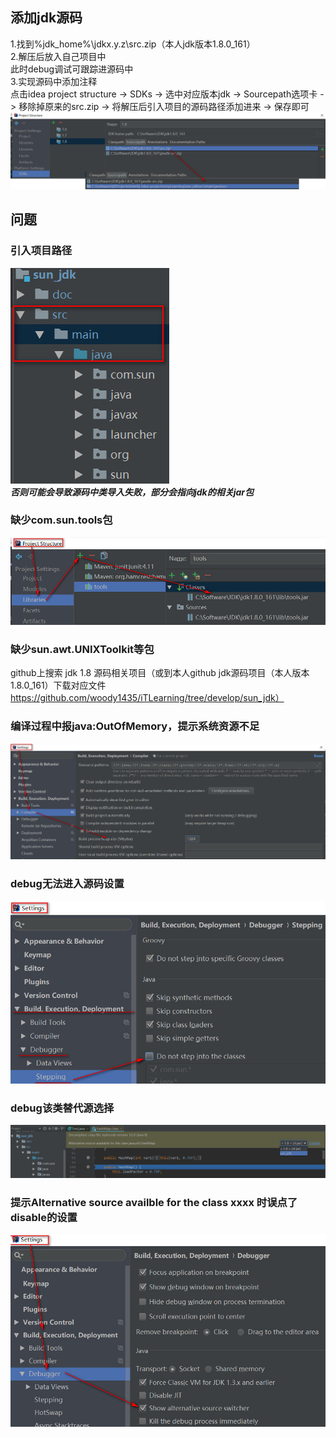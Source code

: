 ## 添加jdk源码  
1.找到%jdk_home%\jdkx.y.z\src.zip（本人jdk版本1.8.0_161）  
2.解压后放入自己项目中  
    此时debug调试可跟踪进源码中  
3.实现源码中添加注释  
    点击idea project structure -> SDKs -> 选中对应版本jdk -> Sourcepath选项卡 -> 移除掉原来的src.zip -> 将解压后引入项目的源码路径添加进来 -> 保存即可
    ![](./resources/jdk源码-编辑.jpg)  
    

## 问题
### 引入项目路径
![](./resources/jdk源码-存放路径.jpg)  
***否则可能会导致源码中类导入失败，部分会指向jdk的相关jar包***

### 缺少com.sun.tools包
![](./resources/jdk源码-添加tools包.jpg)

### 缺少sun.awt.UNIXToolkit等包
github上搜索 jdk 1.8 源码相关项目（或到本人github jdk源码项目（本人版本1.8.0_161）下载对应文件 https://github.com/woody1435/iTLearning/tree/develop/sun_jdk）

### 编译过程中报java:OutOfMemory，提示系统资源不足  
![](./resources/jdk源码-系统资源不足.jpg)

### debug无法进入源码设置  
![](./resources/jdk源码-debug无法进入源码.jpg)

### debug该类替代源选择  
![](./resources/jdk源码-debug源码选择.jpg)

### 提示Alternative source availble for the class xxxx 时误点了disable的设置
![](./resources/jdk源码-显示可替代源切换.jpg)
